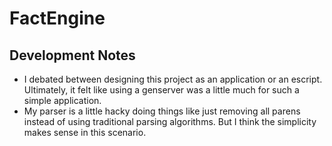 # FactEngine

## Development Notes
* I debated between designing this project as an application or an escript.
Ultimately, it felt like using a genserver was a little much for such a 
simple application.
* My parser is a little hacky doing things like just removing all parens instead
of using traditional parsing algorithms. But I think the simplicity makes sense in
this scenario.
